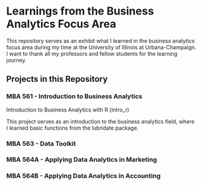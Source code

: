 # Learnings from the Business Analytics Focus Area
This repository serves as an exhibit what I learned in the business analytics focus area during my time at the University of Illinois at Urbana-Champaign. I want to thank all my professors and fellow students for the learning journey.

## Projects in this Repository

### MBA 561 - Introduction to Business Analytics

Introduction to Business Analytics with R (intro_r)

This project serves as an introduction to the business analytics field, where I learned basic functions from the lubridate package. 


### MBA 563 - Data Toolkit

### MBA 564A - Applying Data Analytics in Marketing

### MBA 564B - Applying Data Analytics in Accounting
